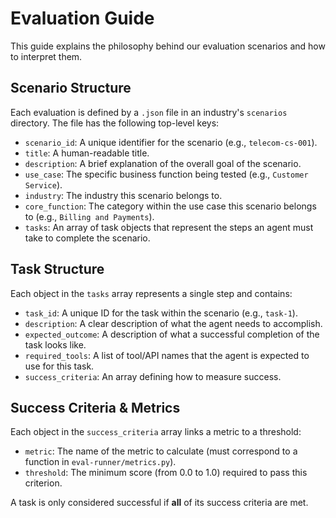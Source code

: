 <!-- docs/guides/01_EVALUATION_GUIDE.md -->

# Evaluation Guide

This guide explains the philosophy behind our evaluation scenarios and how to interpret them.

## Scenario Structure

Each evaluation is defined by a `.json` file in an industry's `scenarios` directory. The file has the following top-level keys:

-   `scenario_id`: A unique identifier for the scenario (e.g., `telecom-cs-001`).
-   `title`: A human-readable title.
-   `description`: A brief explanation of the overall goal of the scenario.
-   `use_case`: The specific business function being tested (e.g., `Customer Service`).
-   `industry`: The industry this scenario belongs to.
-   `core_function`: The category within the use case this scenario belongs to (e.g., `Billing and Payments`).
-   `tasks`: An array of task objects that represent the steps an agent must take to complete the scenario.

## Task Structure

Each object in the `tasks` array represents a single step and contains:

-   `task_id`: A unique ID for the task within the scenario (e.g., `task-1`).
-   `description`: A clear description of what the agent needs to accomplish.
-   `expected_outcome`: A description of what a successful completion of the task looks like.
-   `required_tools`: A list of tool/API names that the agent is expected to use for this task.
-   `success_criteria`: An array defining how to measure success.

## Success Criteria & Metrics

Each object in the `success_criteria` array links a metric to a threshold:

-   `metric`: The name of the metric to calculate (must correspond to a function in `eval-runner/metrics.py`).
-   `threshold`: The minimum score (from 0.0 to 1.0) required to pass this criterion.

A task is only considered successful if **all** of its success criteria are met.
